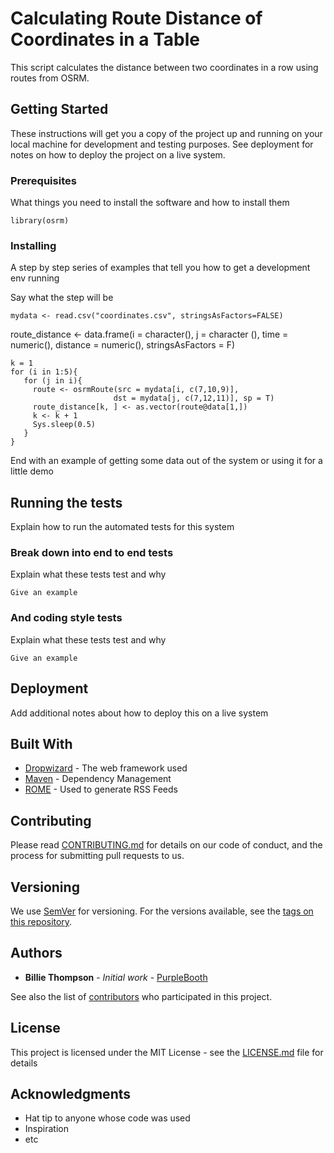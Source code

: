 # Calculating Route Distance of Coordinates in a Table

This script calculates the distance between two coordinates in a row using routes from OSRM.

## Getting Started

These instructions will get you a copy of the project up and running on your local machine for development and testing purposes. See deployment for notes on how to deploy the project on a live system.

### Prerequisites

What things you need to install the software and how to install them

```
library(osrm)
```

### Installing

A step by step series of examples that tell you how to get a development env running

Say what the step will be

```
mydata <- read.csv("coordinates.csv", stringsAsFactors=FALSE)
```
route_distance <- data.frame(i = character(), j = character (),
                   time = numeric(), distance = numeric(),
                   stringsAsFactors = F)

```
k = 1
for (i in 1:5){
   for (j in i){
     route <- osrmRoute(src = mydata[i, c(7,10,9)],
                       dst = mydata[j, c(7,12,11)], sp = T)
     route_distance[k, ] <- as.vector(route@data[1,])
     k <- k + 1
     Sys.sleep(0.5)
   }
}
```

End with an example of getting some data out of the system or using it for a little demo

## Running the tests

Explain how to run the automated tests for this system

### Break down into end to end tests

Explain what these tests test and why

```
Give an example
```

### And coding style tests

Explain what these tests test and why

```
Give an example
```

## Deployment

Add additional notes about how to deploy this on a live system

## Built With

* [Dropwizard](http://www.dropwizard.io/1.0.2/docs/) - The web framework used
* [Maven](https://maven.apache.org/) - Dependency Management
* [ROME](https://rometools.github.io/rome/) - Used to generate RSS Feeds

## Contributing

Please read [CONTRIBUTING.md](https://gist.github.com/PurpleBooth/b24679402957c63ec426) for details on our code of conduct, and the process for submitting pull requests to us.

## Versioning

We use [SemVer](http://semver.org/) for versioning. For the versions available, see the [tags on this repository](https://github.com/your/project/tags). 

## Authors

* **Billie Thompson** - *Initial work* - [PurpleBooth](https://github.com/PurpleBooth)

See also the list of [contributors](https://github.com/your/project/contributors) who participated in this project.

## License

This project is licensed under the MIT License - see the [LICENSE.md](LICENSE.md) file for details

## Acknowledgments

* Hat tip to anyone whose code was used
* Inspiration
* etc


